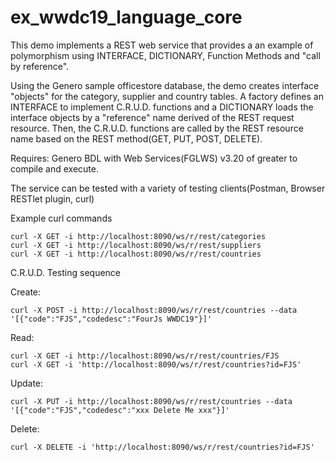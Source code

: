# ex_wwdc19_language_core
This demo implements a REST web service that provides a an example of polymorphism using INTERFACE, DICTIONARY, Function Methods and "call by reference".

Using the Genero sample officestore database, the demo creates interface "objects" for the category, supplier and country tables.  A factory defines an INTERFACE to implement C.R.U.D. functions and a DICTIONARY loads the interface objects by a "reference" name derived of the REST request resource.  Then, the C.R.U.D. functions are called by the REST resource name based on the REST method(GET, PUT, POST, DELETE). 

Requires: Genero BDL with Web Services(FGLWS) v3.20 of greater to compile and execute.

The service can be tested with a variety of testing clients(Postman, Browser RESTlet plugin, curl)

Example curl commands

    curl -X GET -i http://localhost:8090/ws/r/rest/categories
    curl -X GET -i http://localhost:8090/ws/r/rest/suppliers
    curl -X GET -i http://localhost:8090/ws/r/rest/countries


C.R.U.D. Testing sequence

  Create:
    
    curl -X POST -i http://localhost:8090/ws/r/rest/countries --data '[{"code":"FJS","codedesc":"FourJs WWDC19"}]'
    
  Read:
    
    curl -X GET -i http://localhost:8090/ws/r/rest/countries/FJS
    curl -X GET -i 'http://localhost:8090/ws/r/rest/countries?id=FJS'
    
  Update:
    
    curl -X PUT -i http://localhost:8090/ws/r/rest/countries --data '[{"code":"FJS","codedesc":"xxx Delete Me xxx"}]'
    
  Delete:
    
    curl -X DELETE -i 'http://localhost:8090/ws/r/rest/countries?id=FJS'
